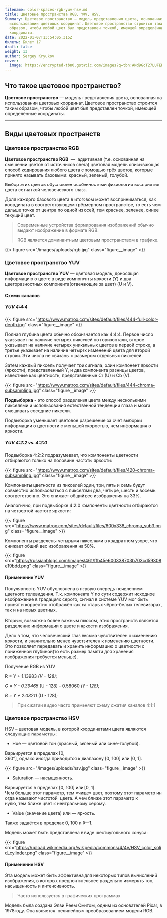 ```yaml
---
filename: color-spaces-rgb-yuv-hsv.md
title: Цветовые пространства RGB, YUV, HSV.
Summary: Цветовое пространство — модель представления цвета, основанная на
  использовании цветовых координат. Цветовое пространство строится таким
  образом, чтобы любой цвет был представлен точкой, имеющей определённые
  координаты.
date: 2022-01-07T13:54:05.315Z
билеты: Билет 17
draft: false
weight: 13
author: Sergey Kryukov
cover:
  image: https://encrypted-tbn0.gstatic.com/images?q=tbn:ANd9GcT27LUFERi_hjOsxu2NCaSysXuKxVqmgGy9Nw&usqp=CAU
---
```

## Что такое цветовое пространство?

**Цветовое пространство** — модель представления цвета, основанная на использовании цветовых координат. Цветовое пространство строится таким образом, чтобы любой цвет был представлен точкой, имеющей определённые координаты.

- - -

## Виды цветовых пространств

### Цветовое пространство RGB

**Цветовое пространство RGB**  —  аддитивная (т.е. основанная на смешении цветов от источников света) цветовая модель описывающая способ кодирования любого цвета с помощью трёх цветов, которые принято называть базовыми: красный, зеленый, голубой. 

Выбор этих цветов обусловлен особенностями физиологии восприятия цвета сетчаткой человеческого глаза.

Доля каждого базового цвета в итоговом может восприниматься, как координата в соответствующем трёхмерном пространстве, то есть чем дальше точка от центра по одной из осей, тем краснее, зеленее, синее текущий цвет.

> Современные устройства формирования изображений обычно выдают изображение в формате RGB.
>
> RGB является доминантным цветовым пространством в графике.

{{< figure src="/images/uploads/rgb.jpg" class="figure__image" >}}

### Цветовое пространство YUV

**Цветовое пространство YUV** — цветовая модель, доносящая информацию о цвете в виде компоненты яркости (Y) и два цветоразностных компонента(отвечающие за цвет) (U и V).

#### Схемы каналов

##### YUV 4:4:4

{{< figure src="https://www.matrox.com/sites/default/files/444-full-color-depth.jpg" class="figure__image" >}}

Полная глубина цвета обычно обозначается как 4:4:4. Первое число указывает на наличие четырех пикселей по горизонтали, второе указывает на наличие четырех уникальных цветов в первой строке, а третье указывает на наличие четырех изменений цвета для второй строки. Эти числа не связаны с размером отдельных пикселей.

Затем каждый пиксель получает три сигнала, один компонент яркости (яркости), представленный Y, и два компонента разницы цветов, известные как цветность, представленные Cr (U) и Cb (V).

{{< figure src="https://www.matrox.com/sites/default/files/444-chroma-subsampling.jpg" class="figure__image" >}}

**Подвыборка** - это способ разделения цвета между несколькими пикселями и использования естественной тенденции глаза и мозга смешивать соседние пиксели. 

Подвыборка уменьшает цветовое разрешение за счет выборки информации о цветности с меньшей скоростью, чем информация о яркости.

##### YUV 4:2:2 vs. 4:2:0

Подвыборка 4:2:2 подразумевает, что компоненты цветности отбираются только на половине частоты яркости:

{{< figure src="https://www.matrox.com/sites/default/files/420-chroma-subsampling.jpg" class="figure__image" >}}

Компоненты цветности из пикселей один, три, пять и семь будут совместно использоваться с пикселями два, четыре, шесть и восемь соответственно. Это снижает общий вес изображения на 33%.

Аналогично, при подвыборке 4:2:0 компоненты цветности отбираются на четвертой частоте яркости:

{{< figure src="https://www.matrox.com/sites/default/files/600x338_chroma_sub3.png" class="figure__image" >}}

Компоненты разделены четырьмя пикселями в квадратном узоре, что снижает общий вес изображения на 50%.

{{< figure src="https://russianblogs.com/images/461/ffb45e600338703b703cd59308e19bdd.png" class="figure__image" >}}

#### Применение YUV

Популярность YUV обусловлена в первую очередь появлением цветного телевидения. Т.к. компонента Y по сути содержит исходное изображение в градациях серого, сигнал в системе YUV мог быть принят и корректно отображён как на старых чёрно-белых телевизорах, так и на новых цветных.\
\
Вторым, возможно более важным плюсом, этих пространств является разделение информации о цвете и яркости изображения. 

Дело в том, что человеческий глаз весьма чувствителен к изменению яркости, и значительно менее чувствителен к изменению цветности. Это позволяет передавать и хранить информацию о цветности с пониженной глубиной(то есть размер памяти для хранения изображения требуется меньше).

Получение RGB из YUV

R = Y + 1.13983  *(V - 128);*

*G = Y - 0.39465*  (U - 128) - 0.58060  *(V - 128);*

*B = Y + 2.03211*  (U - 128);

> При сжатии видео часто применяют схему сжатия каналов 4:1:1

### Цветовое пространство HSV

HSV  – цветовая модель, в которой координатами цвета являются следующие параметры:

* Hue — цветовой тон (красный, зеленый или сине-голубой). 

Варьируется в пределах \[0, 360°], однако иногда приводится к диапазону \[0, 100] или \[0, 1].

{{< figure src="/images/uploads/hsv.jpg" class="figure__image" >}}

* Saturation — насыщенность. 

Варьируется в пределах \[0, 100] или \[0, 1]. Чем больше этот параметр, тем «чище» цвет, поэтому этот параметр иногда называют чистотой  цвета. А чем ближе этот параметр к нулю, тем ближе цвет к нейтральному серому.

* Value (значение цвета) или — яркость. 

Также задаётся в пределах 0, 100 и 0—1.

Модель может быть представлена в виде шестиугольного конуса:

{{< figure src="https://upload.wikimedia.org/wikipedia/commons/4/4e/HSV_color_solid_cylinder.png" class="figure__image" >}}

#### Применение HSV

Эта модель может быть эффективна для некоторых типов вычислений изображения, в которых предпочтительнее раздельно измерять тон, насыщенность и интенсивность.

> Часто используется в графических программах

Модель была создана Элви Реем Смитом, одним из основателей Pixar, в 1978году. Она является  нелинейным преобразованием модели RGB.
